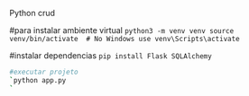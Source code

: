 Python crud

#para instalar   ambiente virtual
`python3 -m venv venv
source venv/bin/activate  # No Windows use venv\Scripts\activate
`

#instalar dependencias
`pip install Flask SQLAlchemy
`

```sh {"id":"01J4VVGZZXFDP6VPRHS4FFD4SX"}
#executar projeto
`python app.py
`
```